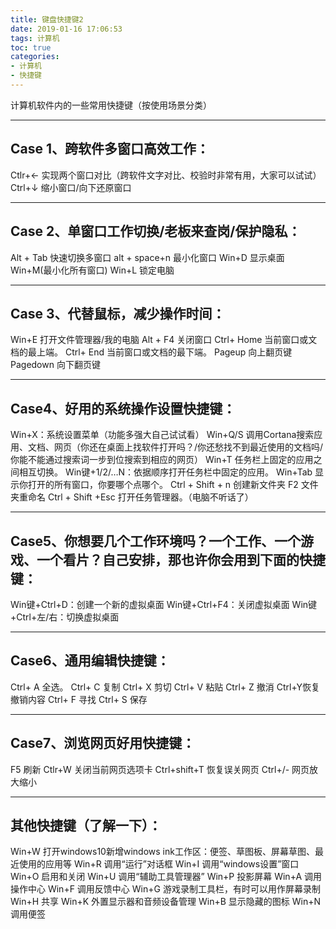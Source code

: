```yaml
---
title: 键盘快捷键2
date: 2019-01-16 17:06:53
tags: 计算机
toc: true
categories: 
- 计算机
- 快捷键
---
```


计算机软件内的一些常用快捷键（按使用场景分类）<!--more-->

------

## Case 1、跨软件多窗口高效工作：
Ctlr+← 实现两个窗口对比（跨软件文字对比、校验时非常有用，大家可以试试）
Ctrl+↓ 缩小窗口/向下还原窗口

------
## Case 2、单窗口工作切换/老板来查岗/保护隐私：
Alt + Tab 快速切换多窗口
alt + space+n 最小化窗口
Win+D 显示桌面
Win+M(最小化所有窗口)
Win+L 锁定电脑

------
## Case 3、代替鼠标，减少操作时间：
Win+E 打开文件管理器/我的电脑
Alt + F4  关闭窗口
Ctrl+ Home 当前窗口或文档的最上端。
Ctrl+ End 当前窗口或文档的最下端。
Pageup 向上翻页键
Pagedown 向下翻页键

------
## Case4、好用的系统操作设置快捷键：
Win+X：系统设置菜单（功能多强大自己试试看）
Win+Q/S 调用Cortana搜索应用、文档、网页（你还在桌面上找软件打开吗？/你还愁找不到最近使用的文档吗/你能不能通过搜索词一步到位搜索到相应的网页）
Win+T 任务栏上固定的应用之间相互切换。
Win键+1/2/…N：依据顺序打开任务栏中固定的应用。
Win+Tab 显示你打开的所有窗口，你要哪个点哪个。
Ctrl + Shift + n  创建新文件夹
F2 文件夹重命名
Ctrl + Shift +Esc 打开任务管理器。（电脑不听话了）

------
## Case5、你想要几个工作环境吗？一个工作、一个游戏、一个看片？自己安排，那也许你会用到下面的快捷键：
Win键+Ctrl+D：创建一个新的虚拟桌面
Win键+Ctrl+F4：关闭虚拟桌面
Win键+Ctrl+左/右：切换虚拟桌面

------
## Case6、通用编辑快捷键：
Ctrl+ A 全选。
Ctrl+ C 复制
Ctrl+ X 剪切
Ctrl+ V 粘贴 
Ctrl+ Z 撤消 
Ctrl+Y恢复撤销内容
Ctrl+ F 寻找
Ctrl+ S 保存

------
## Case7、浏览网页好用快捷键：
F5 刷新
Ctlr+W 关闭当前网页选项卡
Ctrl+shift+T 恢复误关网页
Ctrl+/- 网页放大缩小

------
## 其他快捷键（了解一下）：
Win+W  打开windows10新增windows ink工作区：便签、草图板、屏幕草图、最近使用的应用等
Win+R 调用“运行”对话框
Win+I 调用“windows设置”窗口
Win+O 启用和关闭
Win+U 调用“辅助工具管理器”
Win+P 投影屏幕
Win+A 调用操作中心
Win+F 调用反馈中心
Win+G 游戏录制工具栏，有时可以用作屏幕录制
Win+H 共享
Win+K 外置显示器和音频设备管理
Win+B 显示隐藏的图标
Win+N 调用便签